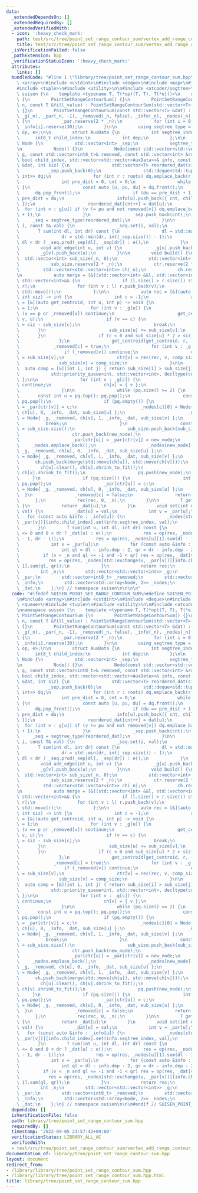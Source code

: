 ```yaml
---
data:
  _extendedDependsOn: []
  _extendedRequiredBy: []
  _extendedVerifiedWith:
  - icon: ':heavy_check_mark:'
    path: test/src/tree/point_set_range_contour_sum/vertex_add_range_contour_sum_on_tree.test.cpp
    title: test/src/tree/point_set_range_contour_sum/vertex_add_range_contour_sum_on_tree.test.cpp
  _isVerificationFailed: false
  _pathExtension: hpp
  _verificationStatusIcon: ':heavy_check_mark:'
  attributes:
    links: []
  bundledCode: "#line 1 \"library/tree/point_set_range_contour_sum.hpp\"\n\n\n\n#include\
    \ <array>\n#include <cstdint>\n#include <deque>\n#include <map>\n#include <queue>\n\
    #include <tuple>\n#include <utility>\n\n#include <atcoder/segtree>\n\nnamespace\
    \ suisen {\n    template <typename T, T(*op)(T, T), T(*e)()>\n    struct PointSetRangeContourSum\
    \ {\n        PointSetRangeContourSum() {}\n        PointSetRangeContourSum(int\
    \ n, const T &fill_value) : PointSetRangeContourSum(std::vector<T>(n, fill_value))\
    \ {}\n        PointSetRangeContourSum(const std::vector<T> &dat) : _n(dat.size()),\
    \ _g(_n), _par(_n, -1), _removed(_n, false), _info(_n), _nodes(_n), _dat(dat)\
    \ {\n            _par.reserve(2 * _n);\n            for (int i = 0; i < _n; ++i)\
    \ _info[i].reserve(30);\n        }\n\n        using segtree_type = atcoder::segtree<T,\
    \ op, e>;\n\n        struct AuxData {\n            int segtree_index;\n      \
    \      int8_t child_index;\n            int dep;\n        };\n\n        struct\
    \ Node {\n            std::vector<int> _sep;\n            segtree_type _seq;\n\
    \n            Node() {}\n            Node(const std::vector<std::vector<int>>&\
    \ g, const std::vector<int8_t>& removed, const std::vector<int> &roots, const\
    \ bool child_index, std::vector<std::vector<AuxData>>& info, const std::vector<T>\
    \ &dat, int siz) {\n                std::vector<T> reordered_dat(siz);\n     \
    \           _sep.push_back(0);\n                std::deque<std::tuple<int, int,\
    \ int>> dq;\n                for (int r : roots) dq.emplace_back(r, -1, 0);\n\
    \                int pre_dist = 0, cnt = 0;\n                while (dq.size())\
    \ {\n                    const auto [u, pu, du] = dq.front();\n              \
    \      dq.pop_front();\n                    if (du == pre_dist + 1) _sep.push_back(cnt),\
    \ pre_dist = du;\n                    info[u].push_back({ cnt, child_index, du\
    \ });\n                    reordered_dat[cnt++] = dat[u];\n                  \
    \  for (int v : g[u]) if (v != pu and not removed[v]) dq.emplace_back(v, u, du\
    \ + 1);\n                }\n                _sep.push_back(cnt);\n           \
    \     _seq = segtree_type(reordered_dat);\n            }\n\n            void set(int\
    \ i, const T& val) {\n                _seq.set(i, val);\n            }\n     \
    \       T sum(int dl, int dr) const {\n                dl = std::max(dl, 0);\n\
    \                dr = std::min(dr, int(_sep.size()) - 1);\n                return\
    \ dl < dr ? _seq.prod(_sep[dl], _sep[dr]) : e();\n            }\n        };\n\n\
    \        void add_edge(int u, int v) {\n            _g[u].push_back(v);\n    \
    \        _g[v].push_back(u);\n        }\n\n        void build() {\n          \
    \  std::vector<int> sub_size(_n, 0);\n            std::vector<int> ctr(_n, -1);\n\
    \            sub_size.reserve(2 * _n);\n            ctr.reserve(2 * _n);\n   \
    \         std::vector<std::vector<int>> ch(_n);\n            ch.reserve(2 * _n);\n\
    \n            auto merge = [&](std::vector<int> &&l, std::vector<int> &&r) ->\
    \ std::vector<int>&& {\n                if (l.size() > r.size()) std::swap(l,\
    \ r);\n                for (int v : l) r.push_back(v);\n                return\
    \ std::move(r);\n            };\n\n            auto rec = [&](auto rec, int r,\
    \ int siz) -> int {\n                int c = -1;\n                auto get_centroid\
    \ = [&](auto get_centroid, int u, int p) -> void {\n                    sub_size[u]\
    \ = 1;\n                    for (int v : _g[u]) {\n                        if\
    \ (v == p or _removed[v]) continue;\n                        get_centroid(get_centroid,\
    \ v, u);\n                        if (v == c) {\n                            sub_size[u]\
    \ = siz - sub_size[c];\n                            break;\n                 \
    \       }\n                        sub_size[u] += sub_size[v];\n             \
    \       }\n                    if (c < 0 and sub_size[u] * 2 > siz) c = u;\n \
    \               };\n                get_centroid(get_centroid, r, -1);\n\n   \
    \             _removed[c] = true;\n                for (int v : _g[c]) {\n   \
    \                 if (_removed[v]) continue;\n                    const int comp_size\
    \ = sub_size[v];\n                    ctr[v] = rec(rec, v, comp_size);\n     \
    \               sub_size[v] = comp_size;\n                }\n\n              \
    \  auto comp = [&](int i, int j) { return sub_size[i] > sub_size[j]; };\n    \
    \            std::priority_queue<int, std::vector<int>, decltype(comp)> pq{ comp\
    \ };\n\n                for (int v : _g[c]) {\n                    if (_removed[v])\
    \ continue;\n                    ch[v] = { v };\n                    pq.push(v);\n\
    \                }\n\n                while (pq.size() >= 2) {\n             \
    \       const int u = pq.top(); pq.pop();\n                    const int v = pq.top();\
    \ pq.pop();\n                    if (pq.empty()) {\n                        _par[ctr[u]]\
    \ = _par[ctr[v]] = c;\n                        _nodes[c][0] = Node{ _g, _removed,\
    \ ch[u], 0, _info, _dat, sub_size[u] };\n                        _nodes[c][1]\
    \ = Node{ _g, _removed, ch[v], 1, _info, _dat, sub_size[v] };\n              \
    \          break;\n                    }\n                    const int new_node\
    \ = sub_size.size();\n                    sub_size.push_back(sub_size[u] + sub_size[v]);\n\
    \                    ctr.push_back(new_node);\n                    _par.push_back(-1);\n\
    \                    _par[ctr[u]] = _par[ctr[v]] = new_node;\n               \
    \     _nodes.emplace_back();\n                    _nodes[new_node][0] = Node{\
    \ _g, _removed, ch[u], 0, _info, _dat, sub_size[u] };\n                    _nodes[new_node][1]\
    \ = Node{ _g, _removed, ch[v], 1, _info, _dat, sub_size[v] };\n              \
    \      ch.push_back(merge(std::move(ch[u]), std::move(ch[v])));\n            \
    \        ch[u].clear(), ch[u].shrink_to_fit();\n                    ch[v].clear(),\
    \ ch[v].shrink_to_fit();\n                    pq.push(new_node);\n           \
    \     }\n                if (pq.size()) {\n                    int u = pq.top();\
    \ pq.pop();\n                    _par[ctr[u]] = c;\n                    _nodes[c][0]\
    \ = Node{ _g, _removed, ch[u], 0, _info, _dat, sub_size[u] };\n              \
    \  }\n                _removed[c] = false;\n                return c;\n      \
    \      };\n            rec(rec, 0, _n);\n        }\n\n        T get(int u) const\
    \ {\n            return _dat[u];\n        }\n        void set(int u, const T&\
    \ val) {\n            _dat[u] = val;\n            int v = _par[u];\n         \
    \   for (const auto &info : _info[u]) {\n                _nodes[std::exchange(v,\
    \ _par[v])][info.child_index].set(info.segtree_index, val);\n            }\n \
    \       }\n        T sum(int u, int dl, int dr) const {\n            T res = dl\
    \ <= 0 and 0 < dr ? _dat[u] : e();\n            res = op(res, _nodes[u][0].sum(dl\
    \ - 1, dr - 1));\n            res = op(res, _nodes[u][1].sum(dl - 1, dr - 1));\n\
    \            int v = _par[u];\n            for (const auto &info : _info[u]) {\n\
    \                int ql = dl - info.dep - 2, qr = dr - info.dep - 2;\n       \
    \         if (v < _n and ql <= -1 and -1 < qr) res = op(res, _dat[v]);\n     \
    \           res = op(res, _nodes[std::exchange(v, _par[v])][info.child_index ^\
    \ 1].sum(ql, qr));\n            }\n            return res;\n        }\n\n    private:\n\
    \        int _n;\n        std::vector<std::vector<int>> _g;\n        std::vector<int>\
    \ _par;\n        std::vector<int8_t> _removed;\n        std::vector<std::vector<AuxData>>\
    \ _info;\n        std::vector<std::array<Node, 2>> _nodes;\n        std::vector<T>\
    \ _dat;\n    };\n} // namespace suisen\n\n\n\n"
  code: "#ifndef SUISEN_POINT_SET_RANGE_CONTOUR_SUM\n#define SUISEN_POINT_SET_RANGE_CONTOUR_SUM\n\
    \n#include <array>\n#include <cstdint>\n#include <deque>\n#include <map>\n#include\
    \ <queue>\n#include <tuple>\n#include <utility>\n\n#include <atcoder/segtree>\n\
    \nnamespace suisen {\n    template <typename T, T(*op)(T, T), T(*e)()>\n    struct\
    \ PointSetRangeContourSum {\n        PointSetRangeContourSum() {}\n        PointSetRangeContourSum(int\
    \ n, const T &fill_value) : PointSetRangeContourSum(std::vector<T>(n, fill_value))\
    \ {}\n        PointSetRangeContourSum(const std::vector<T> &dat) : _n(dat.size()),\
    \ _g(_n), _par(_n, -1), _removed(_n, false), _info(_n), _nodes(_n), _dat(dat)\
    \ {\n            _par.reserve(2 * _n);\n            for (int i = 0; i < _n; ++i)\
    \ _info[i].reserve(30);\n        }\n\n        using segtree_type = atcoder::segtree<T,\
    \ op, e>;\n\n        struct AuxData {\n            int segtree_index;\n      \
    \      int8_t child_index;\n            int dep;\n        };\n\n        struct\
    \ Node {\n            std::vector<int> _sep;\n            segtree_type _seq;\n\
    \n            Node() {}\n            Node(const std::vector<std::vector<int>>&\
    \ g, const std::vector<int8_t>& removed, const std::vector<int> &roots, const\
    \ bool child_index, std::vector<std::vector<AuxData>>& info, const std::vector<T>\
    \ &dat, int siz) {\n                std::vector<T> reordered_dat(siz);\n     \
    \           _sep.push_back(0);\n                std::deque<std::tuple<int, int,\
    \ int>> dq;\n                for (int r : roots) dq.emplace_back(r, -1, 0);\n\
    \                int pre_dist = 0, cnt = 0;\n                while (dq.size())\
    \ {\n                    const auto [u, pu, du] = dq.front();\n              \
    \      dq.pop_front();\n                    if (du == pre_dist + 1) _sep.push_back(cnt),\
    \ pre_dist = du;\n                    info[u].push_back({ cnt, child_index, du\
    \ });\n                    reordered_dat[cnt++] = dat[u];\n                  \
    \  for (int v : g[u]) if (v != pu and not removed[v]) dq.emplace_back(v, u, du\
    \ + 1);\n                }\n                _sep.push_back(cnt);\n           \
    \     _seq = segtree_type(reordered_dat);\n            }\n\n            void set(int\
    \ i, const T& val) {\n                _seq.set(i, val);\n            }\n     \
    \       T sum(int dl, int dr) const {\n                dl = std::max(dl, 0);\n\
    \                dr = std::min(dr, int(_sep.size()) - 1);\n                return\
    \ dl < dr ? _seq.prod(_sep[dl], _sep[dr]) : e();\n            }\n        };\n\n\
    \        void add_edge(int u, int v) {\n            _g[u].push_back(v);\n    \
    \        _g[v].push_back(u);\n        }\n\n        void build() {\n          \
    \  std::vector<int> sub_size(_n, 0);\n            std::vector<int> ctr(_n, -1);\n\
    \            sub_size.reserve(2 * _n);\n            ctr.reserve(2 * _n);\n   \
    \         std::vector<std::vector<int>> ch(_n);\n            ch.reserve(2 * _n);\n\
    \n            auto merge = [&](std::vector<int> &&l, std::vector<int> &&r) ->\
    \ std::vector<int>&& {\n                if (l.size() > r.size()) std::swap(l,\
    \ r);\n                for (int v : l) r.push_back(v);\n                return\
    \ std::move(r);\n            };\n\n            auto rec = [&](auto rec, int r,\
    \ int siz) -> int {\n                int c = -1;\n                auto get_centroid\
    \ = [&](auto get_centroid, int u, int p) -> void {\n                    sub_size[u]\
    \ = 1;\n                    for (int v : _g[u]) {\n                        if\
    \ (v == p or _removed[v]) continue;\n                        get_centroid(get_centroid,\
    \ v, u);\n                        if (v == c) {\n                            sub_size[u]\
    \ = siz - sub_size[c];\n                            break;\n                 \
    \       }\n                        sub_size[u] += sub_size[v];\n             \
    \       }\n                    if (c < 0 and sub_size[u] * 2 > siz) c = u;\n \
    \               };\n                get_centroid(get_centroid, r, -1);\n\n   \
    \             _removed[c] = true;\n                for (int v : _g[c]) {\n   \
    \                 if (_removed[v]) continue;\n                    const int comp_size\
    \ = sub_size[v];\n                    ctr[v] = rec(rec, v, comp_size);\n     \
    \               sub_size[v] = comp_size;\n                }\n\n              \
    \  auto comp = [&](int i, int j) { return sub_size[i] > sub_size[j]; };\n    \
    \            std::priority_queue<int, std::vector<int>, decltype(comp)> pq{ comp\
    \ };\n\n                for (int v : _g[c]) {\n                    if (_removed[v])\
    \ continue;\n                    ch[v] = { v };\n                    pq.push(v);\n\
    \                }\n\n                while (pq.size() >= 2) {\n             \
    \       const int u = pq.top(); pq.pop();\n                    const int v = pq.top();\
    \ pq.pop();\n                    if (pq.empty()) {\n                        _par[ctr[u]]\
    \ = _par[ctr[v]] = c;\n                        _nodes[c][0] = Node{ _g, _removed,\
    \ ch[u], 0, _info, _dat, sub_size[u] };\n                        _nodes[c][1]\
    \ = Node{ _g, _removed, ch[v], 1, _info, _dat, sub_size[v] };\n              \
    \          break;\n                    }\n                    const int new_node\
    \ = sub_size.size();\n                    sub_size.push_back(sub_size[u] + sub_size[v]);\n\
    \                    ctr.push_back(new_node);\n                    _par.push_back(-1);\n\
    \                    _par[ctr[u]] = _par[ctr[v]] = new_node;\n               \
    \     _nodes.emplace_back();\n                    _nodes[new_node][0] = Node{\
    \ _g, _removed, ch[u], 0, _info, _dat, sub_size[u] };\n                    _nodes[new_node][1]\
    \ = Node{ _g, _removed, ch[v], 1, _info, _dat, sub_size[v] };\n              \
    \      ch.push_back(merge(std::move(ch[u]), std::move(ch[v])));\n            \
    \        ch[u].clear(), ch[u].shrink_to_fit();\n                    ch[v].clear(),\
    \ ch[v].shrink_to_fit();\n                    pq.push(new_node);\n           \
    \     }\n                if (pq.size()) {\n                    int u = pq.top();\
    \ pq.pop();\n                    _par[ctr[u]] = c;\n                    _nodes[c][0]\
    \ = Node{ _g, _removed, ch[u], 0, _info, _dat, sub_size[u] };\n              \
    \  }\n                _removed[c] = false;\n                return c;\n      \
    \      };\n            rec(rec, 0, _n);\n        }\n\n        T get(int u) const\
    \ {\n            return _dat[u];\n        }\n        void set(int u, const T&\
    \ val) {\n            _dat[u] = val;\n            int v = _par[u];\n         \
    \   for (const auto &info : _info[u]) {\n                _nodes[std::exchange(v,\
    \ _par[v])][info.child_index].set(info.segtree_index, val);\n            }\n \
    \       }\n        T sum(int u, int dl, int dr) const {\n            T res = dl\
    \ <= 0 and 0 < dr ? _dat[u] : e();\n            res = op(res, _nodes[u][0].sum(dl\
    \ - 1, dr - 1));\n            res = op(res, _nodes[u][1].sum(dl - 1, dr - 1));\n\
    \            int v = _par[u];\n            for (const auto &info : _info[u]) {\n\
    \                int ql = dl - info.dep - 2, qr = dr - info.dep - 2;\n       \
    \         if (v < _n and ql <= -1 and -1 < qr) res = op(res, _dat[v]);\n     \
    \           res = op(res, _nodes[std::exchange(v, _par[v])][info.child_index ^\
    \ 1].sum(ql, qr));\n            }\n            return res;\n        }\n\n    private:\n\
    \        int _n;\n        std::vector<std::vector<int>> _g;\n        std::vector<int>\
    \ _par;\n        std::vector<int8_t> _removed;\n        std::vector<std::vector<AuxData>>\
    \ _info;\n        std::vector<std::array<Node, 2>> _nodes;\n        std::vector<T>\
    \ _dat;\n    };\n} // namespace suisen\n\n\n#endif // SUISEN_POINT_SET_RANGE_CONTOUR_SUM"
  dependsOn: []
  isVerificationFile: false
  path: library/tree/point_set_range_contour_sum.hpp
  requiredBy: []
  timestamp: '2022-09-05 23:57:42+09:00'
  verificationStatus: LIBRARY_ALL_AC
  verifiedWith:
  - test/src/tree/point_set_range_contour_sum/vertex_add_range_contour_sum_on_tree.test.cpp
documentation_of: library/tree/point_set_range_contour_sum.hpp
layout: document
redirect_from:
- /library/library/tree/point_set_range_contour_sum.hpp
- /library/library/tree/point_set_range_contour_sum.hpp.html
title: library/tree/point_set_range_contour_sum.hpp
---
```

